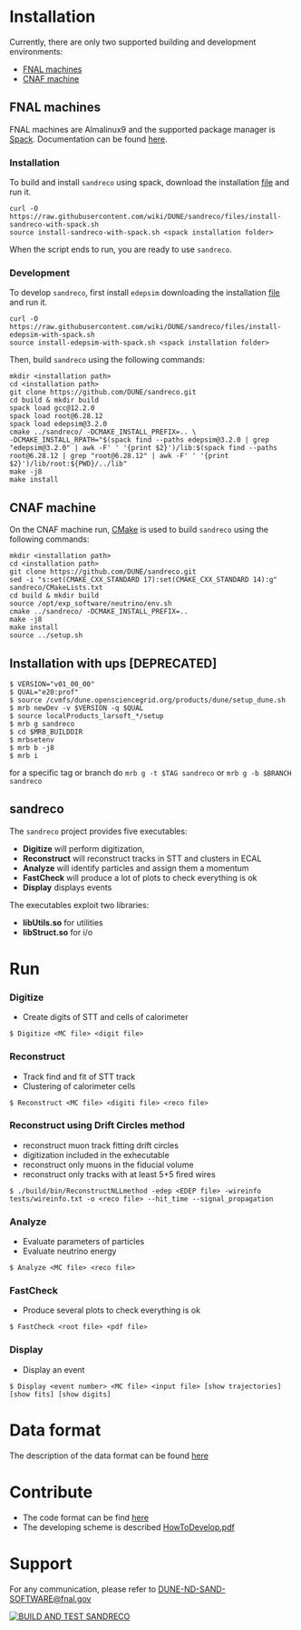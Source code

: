 # Installation

Currently, there are only two supported building and development environments:

- [FNAL machines](#fnal-machines)
- [CNAF machine](#cnaf-machine)

## FNAL machines
FNAL machines are Almalinux9 and the supported package manager is [Spack](https://spack.io/). Documentation can be found [here](https://spack.readthedocs.io/en/latest/).

### Installation
To build and install `sandreco` using spack, download the installation [file](../../wiki/files/install-sandreco-with-spack.sh) and run it.

```console
curl -O https://raw.githubusercontent.com/wiki/DUNE/sandreco/files/install-sandreco-with-spack.sh
source install-sandreco-with-spack.sh <spack installation folder>
```

When the script ends to run, you are ready to use `sandreco`. 

### Development
To develop `sandreco`, first install `edepsim` downloading the installation [file](../../wiki/files/install-edepsim-with-spack.sh) and run it.

```console
curl -O https://raw.githubusercontent.com/wiki/DUNE/sandreco/files/install-edepsim-with-spack.sh
source install-edepsim-with-spack.sh <spack installation folder>
```

Then, build `sandreco` using the following commands:

```console
mkdir <installation path>
cd <installation path>
git clone https://github.com/DUNE/sandreco.git
cd build & mkdir build
spack load gcc@12.2.0
spack load root@6.28.12
spack load edepsim@3.2.0
cmake ../sandreco/ -DCMAKE_INSTALL_PREFIX=.. \
-DCMAKE_INSTALL_RPATH="$(spack find --paths edepsim@3.2.0 | grep "edepsim@3.2.0" | awk -F' ' '{print $2}')/lib:$(spack find --paths root@6.28.12 | grep "root@6.28.12" | awk -F' ' '{print $2}')/lib/root:${PWD}/../lib"
make -j8
make install
```

## CNAF machine
On the CNAF machine run, [CMake](https://cmake.org/) is used to build `sandreco` using the following commands:

```console
mkdir <installation path>
cd <installation path>
git clone https://github.com/DUNE/sandreco.git
sed -i "s:set(CMAKE_CXX_STANDARD 17):set(CMAKE_CXX_STANDARD 14):g" sandreco/CMakeLists.txt
cd build & mkdir build
source /opt/exp_software/neutrino/env.sh
cmake ../sandreco/ -DCMAKE_INSTALL_PREFIX=..
make -j8
make install
source ../setup.sh
```

## Installation with ups [DEPRECATED]

```console
$ VERSION="v01_00_00"
$ QUAL="e20:prof"
$ source /cvmfs/dune.opensciencegrid.org/products/dune/setup_dune.sh
$ mrb newDev -v $VERSION -q $QUAL
$ source localProducts_larsoft_*/setup
$ mrb g sandreco
$ cd $MRB_BUILDDIR
$ mrbsetenv
$ mrb b -j8
$ mrb i
```

for a specific tag or branch do `mrb g -t $TAG sandreco` or `mrb g -b $BRANCH sandreco`

## sandreco

The `sandreco` project provides five executables:
- **Digitize** will perform digitization, 
- **Reconstruct** will reconstruct tracks in STT and clusters in ECAL
- **Analyze** will identify particles and assign them a momentum
- **FastCheck** will produce a lot of plots to check everything is ok
- **Display** displays events

The executables exploit two libraries:
- **libUtils.so** for utilities
- **libStruct.so** for i/o

# Run

### Digitize
- Create digits of STT and cells of calorimeter

```console
$ Digitize <MC file> <digit file>
```

### Reconstruct
- Track find and fit of STT track
- Clustering of calorimeter cells

```console
$ Reconstruct <MC file> <digiti file> <reco file>
```

### Reconstruct using Drift Circles method
- reconstruct muon track fitting drift circles
- digitization included in the exhecutable
- reconstruct only muons in the fiducial volume
- reconstruct only tracks with at least 5+5 fired wires

```console
$ ./build/bin/ReconstructNLLmethod -edep <EDEP file> -wireinfo tests/wireinfo.txt -o <reco file> --hit_time --signal_propagation
```

### Analyze
- Evaluate parameters of particles
- Evaluate neutrino energy

```console
$ Analyze <MC file> <reco file>
```

### FastCheck
- Produce several plots to check everything is ok

```console
$ FastCheck <root file> <pdf file>
```

### Display
- Display an event

```console
$ Display <event number> <MC file> <input file> [show trajectories] [show fits] [show digits]
```

# Data format

The description of the data format can be found [here](../../wiki/Data-Model)


# Contribute

- The code format can be find [here](../../wiki/Code-Formatting)
- The developing scheme is described [HowToDevelop.pdf](https://baltig.infn.it/dune/sand-reco/-/wikis/uploads/8b897fb0ea753ef767b96312bdf9ccac/HowToDevelop.pdf)

# Support

For any communication, please refer to [DUNE-ND-SAND-SOFTWARE@fnal.gov](mailto:DUNE-ND-SAND-SOFTWARE@fnal.gov)

[![BUILD AND TEST SANDRECO](https://github.com/DUNE/sandreco/actions/workflows/build-and-test-sandreco.yml/badge.svg)](https://github.com/DUNE/sandreco/actions/workflows/build-and-test-sandreco.yml)

